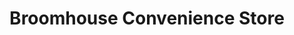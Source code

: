 ---
title: "Broomhouse Convenience Store"
url: /edinburgh/broomhouse-convenience-store/
shop: Lebensmittel
---
